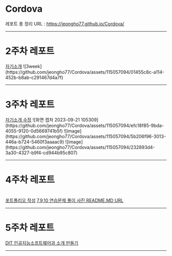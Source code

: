 # Cordova
레포트 총 정리 URL : https://jeongho77.github.io/Cordova/
<hr>

<h1>2주차 레포트</h1>
   <a href =  "https://jeongho77.github.io/Cordova/2week/report/intro.html"> 자기소개</a>
   ![3week](https://github.com/jeongho77/Cordova/assets/115057094/01455c8c-a114-452b-b8ab-c291467d4a7f)
   <hr>
<h1>3주차 레포트</h1>
    <a href = "https://jeongho77.github.io/Cordova/2week/report/0921/intro2.html">자기소개 수정</a>
    ![화면 캡처 2023-09-21 105309](https://github.com/jeongho77/Cordova/assets/115057094/efc18f85-9bda-4055-9120-0d5669741b5f)
    ![image](https://github.com/jeongho77/Cordova/assets/115057094/5b206f96-3013-446a-b724-5460f3aaaac9)
    ![image](https://github.com/jeongho77/Cordova/assets/115057094/232893d4-3a30-4327-b9f4-cd944b95c807)
    <hr>
    <h1>4주차 레포트</h1><br>
    <a href = "https://jeongho77.github.io/Cordova/4week/report/index.html"> 포트폴리오 작성</a>
    <a href = "https://github.com/jeongho77/Cordova/tree/main/4week">7,9,10 연습문제 풀이 사진 README.MD URL</a>
    <hr>
    <h1>5주차 레포트</h1>
    <a href = "https://jeongho77.github.io/Cordova/5week/DIT/index.html">DIT 인공지능소프트웨어과 소개 만들기</a>
    <hr>
